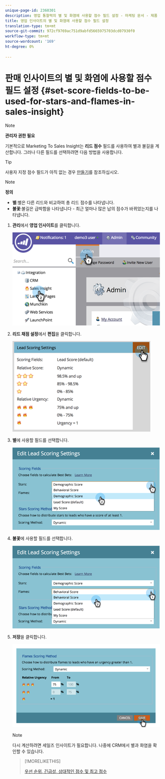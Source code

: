 ```yaml
---
unique-page-id: 2360301
description: 영업 통찰력의 별 및 화염에 사용할 점수 필드 설정 - 마케팅 문서 - 제품 설명서
title: 영업 인사이트의 별 및 화염에 사용할 점수 필드 설정
translation-type: tm+mt
source-git-commit: 972cf9769ac751d9abfd5665975703dcd07930f0
workflow-type: tm+mt
source-wordcount: '169'
ht-degree: 0%

---
```



# 판매 인사이트의 별 및 화염에 사용할 점수 필드 설정 {#set-score-fields-to-be-used-for-stars-and-flames-in-sales-insight}

>[!NOTE]
>
>**관리자 권한 필요**

기본적으로 Marketing To Sales Insight는 **리드 점수** 필드를 사용하여 별과 불길을 계산합니다. 그러나 다른 필드를 선택하려면 다음 방법을 사용합니다.

>[!TIP]
>
>사용자 지정 점수 필드가 아직 없는 경우 [만들기](/help/marketo/product-docs/administration/field-management/create-a-custom-field-in-marketo.md)를 참조하십시오.

>[!NOTE]
>
>**정의**
>
>* **별**:별은 다른 리드와 비교하여 총 리드 점수를 나타냅니다.
>* **불꽃**:불길은 급박함을 나타냅니다 - 최근 얼마나 많은 납의 점수가 바뀌었는지를 나타냅니다.

>



1. **관리**&#x200B;에서 **영업 인사이트**&#x200B;를 클릭합니다.

   ![](assets/image2014-9-16-13-3a27-3a19.png)

1. **리드 채점 설정**&#x200B;에서 **편집**&#x200B;을 클릭합니다.

   ![](assets/image2014-9-16-13-3a27-3a33.png)

1. **별**&#x200B;에 사용할 필드를 선택합니다.

   ![](assets/image2014-9-16-13-3a27-3a45.png)

1. **불꽃**&#x200B;에 사용할 필드를 선택합니다.

   ![](assets/image2014-9-16-13-3a28-3a1.png)

1. **저장**&#x200B;을 클릭합니다.

   ![](assets/image2014-9-16-13-3a28-3a18.png)

   >[!NOTE]
   >
   >다시 계산하려면 세일즈 인사이트가 필요합니다. 나중에 CRM에서 별과 화염을 확인할 수 있습니다.

   >[!MORELIKETHIS]
   >
   >[우선 순위, 긴급성, 상대적인 점수 및 최고 점수](/help/marketo/product-docs/marketo-sales-insight/msi-for-salesforce/features/stars-and-flames/priority-urgency-relative-score-and-best-bets.md)
